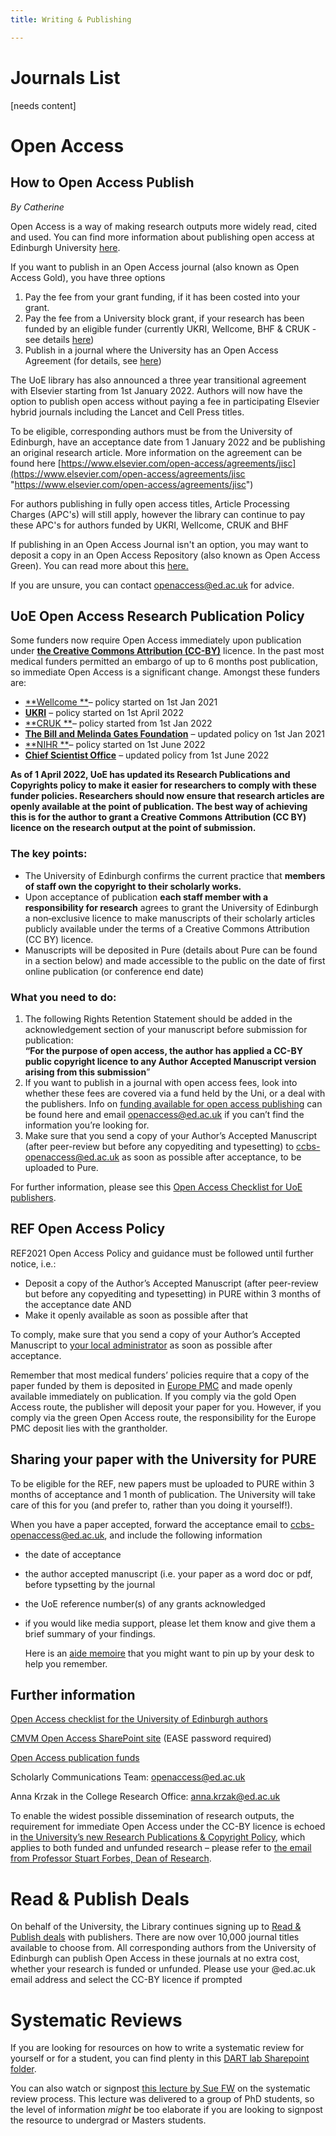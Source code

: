 ```yaml
---
title: Writing & Publishing

---
```

# Journals List

\[needs content\]

# Open Access

## How to Open Access Publish

_By Catherine_

Open Access is a way of making research outputs more widely read, cited and used. You can find more information about publishing open access at Edinburgh University [here](https://www.ed.ac.uk/information-services/research-support/publish-research/open-access/open-access).

If you want to publish in an Open Access journal (also known as Open Access Gold), you have three options

1. Pay the fee from your grant funding, if it has been costed into your grant.
2. Pay the fee from a University block grant, if your research has been funded by an eligible funder (currently UKRI, Wellcome, BHF & CRUK - see details [here](https://www.ed.ac.uk/information-services/research-support/publish-research/open-access/request-apc-payment))
3. Publish in a journal where the University has an Open Access Agreement (for details, see [here](https://www.ed.ac.uk/information-services/research-support/publish-research/open-access/request-apc-payment/publisher-discounts))

The UoE library has also announced a three year transitional agreement with Elsevier starting from 1st January 2022. Authors will now have the option to publish open access without paying a fee in participating Elsevier hybrid journals including the Lancet and Cell Press titles.

To be eligible, corresponding authors must be from the University of Edinburgh, have an acceptance date from 1 January 2022 and be publishing an original research article. More information on the agreement can be found here [https://www.elsevier.com/open-access/agreements/jisc](https://www.elsevier.com/open-access/agreements/jisc "https://www.elsevier.com/open-access/agreements/jisc")

For authors publishing in fully open access titles, Article Processing Charges (APC's) will still apply, however the library can continue to pay these APC's for authors funded by UKRI, Wellcome, CRUK and BHF

If publishing in an Open Access Journal isn't an option, you may want to deposit a copy in an Open Access Repository (also known as Open Access Green). You can read more about this [here.](https://www.ed.ac.uk/information-services/research-support/publish-research/open-access/open-access)

If you are unsure, you can contact openaccess@ed.ac.uk for advice. 

## UoE Open Access Research Publication Policy 

Some funders now require Open Access immediately upon publication under [**the Creative Commons Attribution (CC-BY)**](https://creativecommons.org/licenses/by/4.0/) licence. In the past most medical funders permitted an embargo of up to 6 months post publication, so immediate Open Access is a significant change. Amongst these funders are:

* [**Wellcome **](https://wellcome.org/grant-funding/guidance/open-access-guidance/open-access-policy)– policy started on 1st Jan 2021
* [**UKRI**](https://www.ukri.org/publications/ukri-open-access-policy/) – policy started on 1st April 2022
* [**CRUK **](https://www.cancerresearchuk.org/funding-for-researchers/applying-for-funding/policies-that-affect-your-grant/policy-on-open-access)– policy started from 1st Jan 2022
* [**The Bill and Melinda Gates Foundation**](https://openaccess.gatesfoundation.org/) – updated policy on 1st Jan 2021
* [**NIHR **](https://www.nihr.ac.uk/documents/nihr-open-access-policy/28999)– policy started on 1st June 2022
* [**Chief Scientist Office**](https://www.cso.scot.nhs.uk/outputs/cso-open-access-policy/) – updated policy from 1st June 2022

**As of 1 April 2022, UoE has updated its Research Publications and Copyrights policy to make it easier for researchers to comply with these funder policies.  Researchers should now ensure that research articles are openly available at the point of publication. The best way of achieving this is for the author to grant a Creative Commons Attribution (CC BY) licence on the research output at the point of submission.**

### The key points: 

* The University of Edinburgh confirms the current practice that **members of staff own the copyright to their scholarly works.** 
* Upon acceptance of publication **each staff member with a responsibility for research** agrees to grant the University of Edinburgh a non‐exclusive licence to make manuscripts of their scholarly articles publicly available under the terms of a Creative Commons Attribution (CC BY) licence.
* Manuscripts will be deposited in Pure (details about Pure can be found in a section below) and made accessible to the public on the date of first online publication (or conference end date)

### What you need to do: 

1. The following Rights Retention Statement should be added in the acknowledgement section of your manuscript before submission for publication:  
   **“For the purpose of open access, the author has applied a CC-BY public copyright licence to any Author Accepted Manuscript version arising from this submission**”
2. If you want to publish in a journal with open access fees, look into whether these fees are covered via a fund held by the Uni, or a deal with the publishers. Info on [funding available for open access publishing](https://www.ed.ac.uk/information-services/research-support/publish-research/open-access/request-apc-payment) can be found here and email [openaccess@ed.ac.uk](mailto:openaccess@ed.ac.uk) if you can’t find the information you’re looking for.
3. Make sure that you send a copy of your Author’s Accepted Manuscript (after peer-review but before any copyediting and typesetting) to [ccbs-openaccess@ed.ac.uk](mailto:ccbs-openaccess@ed.ac.uk) as soon as possible after acceptance, to be uploaded to Pure.

For further information, please see this [Open Access Checklist for UoE publishers](https://www.ed.ac.uk/information-services/research-support/publish-research/open-access/open-access-checklist-for-uoe-authors). 

## REF Open Access Policy

REF2021 Open Access Policy and guidance must be followed until further notice, i.e.:

* Deposit a copy of the Author’s Accepted Manuscript (after peer-review but before any copyediting and typesetting) in PURE within 3 months of the acceptance date AND
* Make it openly available as soon as possible after that

To comply, make sure that you send a copy of your Author’s Accepted Manuscript to [your local administrator](https://uoe.sharepoint.com/sites/CMVMOpenAccess/SitePages/CMVM-Open-Access-Contacts.aspx) as soon as possible after acceptance.

Remember that most medical funders’ policies require that a copy of the paper funded by them is deposited in [Europe PMC](https://europepmc.org/) and made openly available immediately on publication. If you comply via the gold Open Access route, the publisher will deposit your paper for you. However, if you comply via the green Open Access route, the responsibility for the Europe PMC deposit lies with the grantholder.

## Sharing your paper with the University for PURE

To be eligible for the REF, new papers must be uploaded to PURE within 3 months of acceptance and 1 month of publication. The University will take care of this for you (and prefer to, rather than you doing it yourself!).

When you have a paper accepted, forward the acceptance email to [ccbs-openaccess@ed.ac.uk](mailto:ccbs-openaccess@ed.ac.uk), and include the following information

* the date of acceptance
* the author accepted manuscript (i.e. your paper as a word doc or pdf, before typsetting by the journal
* the UoE reference number(s) of any grants acknowledged
* if you would like media support, please let them know and give them a brief summary of your findings.

  Here is an [aide memoire](https://www.ed.ac.uk/files/atoms/files/ccbs_open_access_aide_memoire_v2.pdf) that you might want to pin up by your desk to help you remember.

## Further information

[Open Access checklist for the University of Edinburgh authors](https://www.ed.ac.uk/information-services/research-support/publish-research/open-access/open-access-checklist-for-uoe-authors)

[CMVM Open Access SharePoint site](https://uoe.sharepoint.com/sites/CMVMOpenAccess) (EASE password required)

[Open Access publication funds](https://www.ed.ac.uk/information-services/research-support/publish-research/open-access/request-apc-payment)

Scholarly Communications Team: [openaccess@ed.ac.uk](mailto:openaccess@ed.ac.uk)

Anna Krzak in the College Research Office: [anna.krzak@ed.ac.uk](mailto:anna.krzak@ed.ac.uk)

To enable the widest possible dissemination of research outputs, the requirement for immediate Open Access under the CC-BY licence is echoed in [the University’s new Research Publications & Copyright Policy](https://www.ed.ac.uk/information-services/about/policies-and-regulations/research-publications), which applies to both funded and unfunded research – please refer to [the email from Professor Stuart Forbes, Dean of Research](https://uoe.sharepoint.com/sites/CMVMOpenAccess/SitePages/What's-NEW-.aspx#university-s-new-research-publications-copyright-policy).

# Read & Publish Deals

On behalf of the University, the Library continues signing up to [Read & Publish deals](https://www.ed.ac.uk/information-services/research-support/publish-research/open-access/read-and-publish-journals) with publishers. There are now over 10,000 journal titles available to choose from. All corresponding authors from the University of Edinburgh can publish Open Access in these journals at no extra cost, whether your research is funded or unfunded. Please use your @ed.ac.uk email address and select the CC-BY licence if prompted

# Systematic Reviews

If you are looking for resources on how to write a systematic review for yourself or for a student, you can find plenty in this [DART lab Sharepoint folder](https://uoe.sharepoint.com/sites/DARTlab/Shared%20Documents/Forms/AllItems.aspx?csf=1&web=1&e=4SKgNl&cid=e34c75dc%2Dc773%2D48ae%2Da627%2D9ed9534243c2&RootFolder=%2Fsites%2FDARTlab%2FShared%20Documents%2FAdmin%20and%20Resources%2F8%2E%20Undergrad%20supervision%2Fsystematic%20review%20templates%20for%20students&FolderCTID=0x01200062CA99FC3D8BF046B0C699BB419C06A0 "Systematic Review resources").

You can also watch or signpost [this lecture by Sue FW](https://www.dropbox.com/s/oecucbdo9ruc902/SFW_systematic_review_lecture_Sept2020.mp4?dl=0 "Systematic Review lecture") on the systematic review process. This lecture was delivered to a group of PhD students, so the level of information _might_ be too elaborate if you are looking to signpost the resource to undergrad or Masters students.